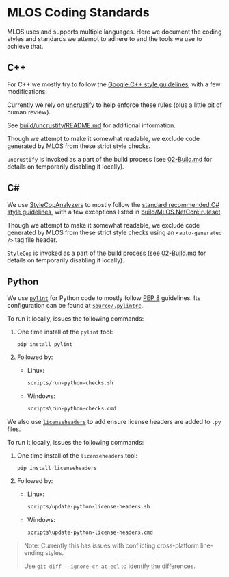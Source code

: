 # MLOS Coding Standards

MLOS uses and supports multiple languages.  Here we document the coding styles and standards we attempt to adhere to and the tools we use to achieve that.

## C++

For C++ we mostly try to follow the [Google C++ style guidelines](https://google.github.io/styleguide/cppguide.html), with a few modifications.

Currently we rely on [uncrustify](https://github.com/uncrustify/uncrustify) to help enforce these rules (plus a little bit of human review).

See [build/uncrustify/README.md](../build/uncrustify/README.md) for additional information.

Though we attempt to make it somewhat readable, we exclude code generated by MLOS from these strict style checks.

`uncrustify` is invoked as a part of the build process (see [02-Build.md](./02-Build.md) for details on temporarily disabling it locally).

## C#

We use [StyleCopAnalyzers](https://github.com/DotNetAnalyzers/StyleCopAnalyzers) to mostly follow the [standard recommended C# style guidelines](https://docs.microsoft.com/en-us/visualstudio/code-quality/rule-set-reference), with a few exceptions listed in [build/MLOS.NetCore.ruleset](../build/MLOS.NetCore.ruleset).

Though we attempt to make it somewhat readable, we exclude code generated by MLOS from these strict style checks using an `<auto-generated />` tag file header.

`StyleCop` is invoked as a part of the build process (see [02-Build.md](./02-Build.md) for details on temporarily disabling it locally).

## Python

We use [`pylint`](https://pypi.org/project/pylint/) for Python code to mostly follow [PEP 8](https://www.python.org/dev/peps/pep-0008/) guidelines.  Its configuration can be found at [`source/.pylintrc`](../source/.pylintrc).

To run it locally, issues the following commands:

1. One time install of the `pylint` tool:

    ```shell
    pip install pylint
    ```

2. Followed by:

    - Linux:

        ```sh
        scripts/run-python-checks.sh
        ```

    - Windows:

        ```cmd
        scripts\run-python-checks.cmd
        ```

We also use [`licenseheaders`](https://pypi.org/project/licenseheaders/) to add ensure license headers are added to `.py` files.

To run it locally, issues the following commands:

1. One time install of the `licenseheaders` tool:

    ```shell
    pip install licenseheaders
    ```

2. Followed by:

    - Linux:

        ```sh
        scripts/update-python-license-headers.sh
        ```

    - Windows:

        ```cmd
        scripts\update-python-license-headers.cmd
        ```

> Note: Currently this has issues with conflicting cross-platform line-ending styles.
>
> Use `git diff --ignore-cr-at-eol` to identify the differences.
